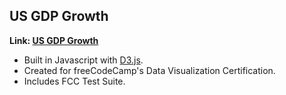 ## US GDP Growth

**Link: [US GDP Growth](https://anacsanchez.github.io/US-GDP-Growth/)**

* Built in Javascript with [D3.js](https://github.com/d3).
* Created for freeCodeCamp's Data Visualization Certification.
* Includes FCC Test Suite.
